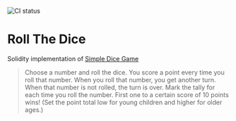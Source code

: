 ![CI status](https://github.com/glinda93/roll-the-dice/actions/workflows/main.yml/badge.svg)

# Roll The Dice

Solidity implementation of [Simple Dice Game](https://www.lancasterschools.org/cms/lib/NY19000266/Centricity/Domain/454/dice%20games.pdf)

> Choose a number and roll the dice. You score a point every time you roll that number. When you
> roll that number, you get another turn. When that number is not rolled, the turn is over. Mark the
> tally for each time you roll the number. First one to a certain score of 10 points wins! (Set the
> point total low for young children and higher for older ages.)
